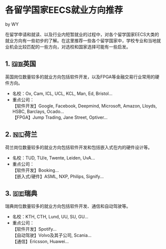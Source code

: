 # 各留学国家EECS就业方向推荐
by WY

在留学申请和就读、以及行业内短暂就业的过程中，对各个留学国家EECS大类的就业方向有一些初步的了解。在这里推荐一些各个留学国家中，学校专业和当地就业机会比较匹配的一些方向，对选校和国家选择可能有一些启发。  
## 1. 🇬🇧英国
英国岗位数量较多的就业方向包括软件开发，以及FPGA等金融交易行业常用的硬件方向。  
* 名校：Ox, Cam, ICL, UCL, KCL, Man, Ed, Bristol...
* 重点公司：  
【软件开发】Google, Facebook, Deepmind, Microsoft, Amazon, Lloyds, HSBC, Barclays, Ocado...  
【FPGA】Jump Trading, Jane Street, Optiver...  

## 2. 🇳🇱荷兰
荷兰岗位数量较多的就业方向包括软件开发和包括嵌入式在内的硬件设计等。
* 名校：TUD, TU/e, Twente, Leiden, UvA...
* 重点公司：  
【软件开发】Booking...  
【嵌入式/硬件】ASML, NXP, Philips, Signify...  

## 3. 🇸🇪瑞典
瑞典岗位数量较多的就业方向包括软件开发、通信和自动驾驶等。
* 名校：KTH, CTH, Lund, UU, SU, GU...
* 重点公司：  
【软件开发】Spotify...  
【自动驾驶】Volvo及其子公司, Scania...  
【通信】Ericsson, Huawei...  
